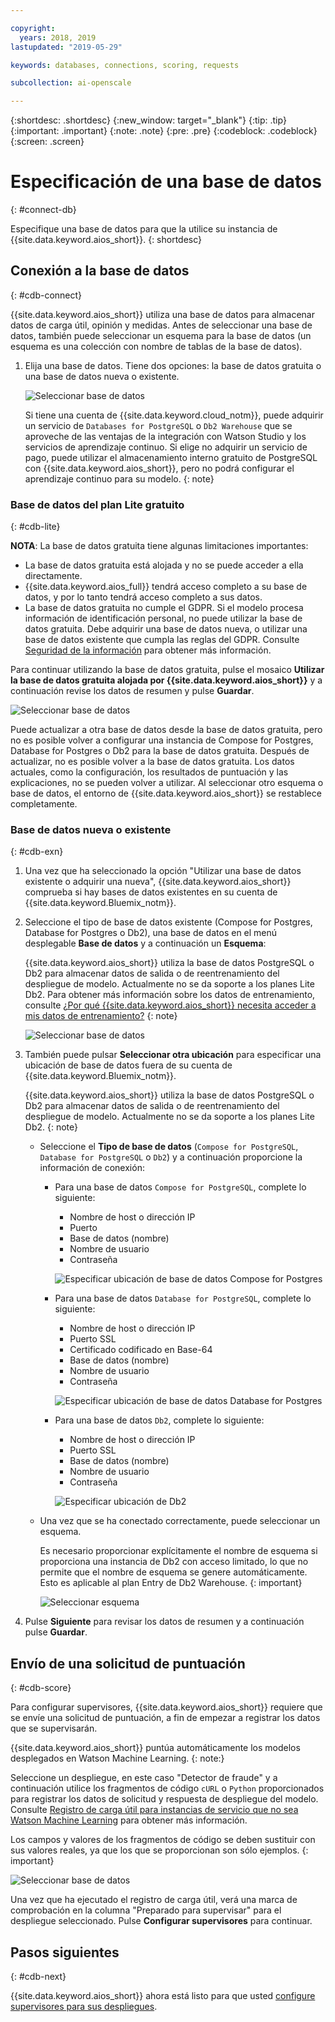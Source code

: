 ```yaml
---

copyright:
  years: 2018, 2019
lastupdated: "2019-05-29"

keywords: databases, connections, scoring, requests

subcollection: ai-openscale

---
```


{:shortdesc: .shortdesc}
{:new_window: target="_blank"}
{:tip: .tip}
{:important: .important}
{:note: .note}
{:pre: .pre}
{:codeblock: .codeblock}
{:screen: .screen}

# Especificación de una base de datos
{: #connect-db}

Especifique una base de datos para que la utilice su instancia de {{site.data.keyword.aios_short}}.
{: shortdesc}

## Conexión a la base de datos
{: #cdb-connect}

{{site.data.keyword.aios_short}} utiliza una base de datos para almacenar datos de carga útil, opinión y medidas. Antes de seleccionar una base de datos, también puede seleccionar un esquema para la base de datos (un esquema es una colección con nombre de tablas de la base de datos).

1.  Elija una base de datos. Tiene dos opciones: la base de datos gratuita o una base de datos nueva o existente. 

    ![Seleccionar base de datos](images/gs-config-database.png)

    Si tiene una cuenta de {{site.data.keyword.cloud_notm}}, puede adquirir un servicio
de `Databases for PostgreSQL` o `Db2 Warehouse` que se aproveche de las ventajas de la integración con
Watson Studio y los servicios de aprendizaje continuo. Si elige no adquirir un servicio de pago, puede utilizar el almacenamiento interno gratuito
de PostgreSQL con {{site.data.keyword.aios_short}}, pero no podrá configurar el aprendizaje continuo para su modelo.
    {: note}

### Base de datos del plan Lite gratuito
{: #cdb-lite}

**NOTA**: La base de datos gratuita tiene algunas limitaciones importantes:

- La base de datos gratuita está alojada y no se puede acceder a ella directamente.
- {{site.data.keyword.aios_full}} tendrá acceso completo a su base de datos, y por lo tanto tendrá acceso completo a sus datos.
- La base de datos gratuita no cumple el GDPR. Si el modelo procesa información de identificación personal, no puede utilizar la base de datos gratuita. Debe adquirir una base de datos nueva, o utilizar una base de datos existente que cumpla las reglas del GDPR. Consulte [Seguridad de la información](/docs/services/ai-openscale?topic=ai-openscale-is-ov) para obtener más información.

Para continuar utilizando la base de datos gratuita, pulse el mosaico **Utilizar la base de datos gratuita alojada por {{site.data.keyword.aios_short}}** y a continuación revise los datos de resumen y pulse **Guardar**.

  ![Seleccionar base de datos](images/gs-config-database2.png)
  
Puede actualizar a otra base de datos desde la base de datos gratuita, pero no es posible volver a configurar una instancia de Compose for Postgres, Database for Postgres o Db2 para la base de datos gratuita. Después de actualizar, no es posible volver a la base de datos gratuita. Los datos actuales, como la configuración, los resultados de puntuación y las explicaciones, no se pueden volver a utilizar. Al seleccionar otro esquema o base de datos, el entorno de {{site.data.keyword.aios_short}} se restablece completamente.



### Base de datos nueva o existente
{: #cdb-exn}

1.  Una vez que ha seleccionado la opción "Utilizar una base de datos existente o adquirir una nueva", {{site.data.keyword.aios_short}} comprueba si hay bases de datos existentes en su cuenta de {{site.data.keyword.Bluemix_notm}}.

1.  Seleccione el tipo de base de datos existente (Compose for Postgres, Database for Postgres o Db2), una base de datos en el menú desplegable **Base de datos** y a continuación un **Esquema**:

    {{site.data.keyword.aios_short}} utiliza la base de datos PostgreSQL o Db2 para almacenar datos de salida o de reentrenamiento del despliegue de modelo. Actualmente no se da soporte a los planes Lite Db2. Para obtener más información sobre los datos de entrenamiento, consulte [¿Por qué {{site.data.keyword.aios_short}} necesita acceder a mis datos de entrenamiento?](/docs/services/ai-openscale?topic=ai-openscale-trainingdata#trainingdata)
    {: note}

    ![Seleccionar base de datos](images/gs-config-database3.png)

1.  También puede pulsar **Seleccionar otra ubicación** para especificar una ubicación de base de datos fuera de su cuenta de {{site.data.keyword.Bluemix_notm}}.

    {{site.data.keyword.aios_short}} utiliza la base de datos PostgreSQL o Db2 para almacenar datos de salida o de reentrenamiento del despliegue de modelo. Actualmente no se da soporte a los planes Lite Db2.
    {: note}

    - Seleccione el **Tipo de base de datos** (`Compose for PostgreSQL`, `Database for PostgreSQL` o `Db2`) y a continuación proporcione la información de conexión:

        - Para una base de datos `Compose for PostgreSQL`, complete lo siguiente:

            - Nombre de host o dirección IP
            - Puerto
            - Base de datos (nombre)
            - Nombre de usuario
            - Contraseña

            ![Especificar ubicación de base de datos Compose for Postgres](images/db-config-cpostgres.png)

        - Para una base de datos `Database for PostgreSQL`, complete lo siguiente:

            - Nombre de host o dirección IP
            - Puerto SSL
            - Certificado codificado en Base-64
            - Base de datos (nombre)
            - Nombre de usuario
            - Contraseña

            ![Especificar ubicación de base de datos Database for Postgres](images/db-config-dpostgres.png)

        - Para una base de datos `Db2`, complete lo siguiente:

            - Nombre de host o dirección IP
            - Puerto SSL
            - Base de datos (nombre)
            - Nombre de usuario
            - Contraseña

            ![Especificar ubicación de Db2](images/db-config-db2.png)

    - Una vez que se ha conectado correctamente, puede seleccionar un esquema.

      Es necesario proporcionar explícitamente el nombre de esquema si proporciona una instancia de Db2 con acceso limitado, lo que no permite que el nombre de esquema se genere automáticamente. Esto es aplicable al plan Entry de Db2 Warehouse.
      {: important}

      ![Seleccionar esquema](images/gs-config-database5.png)

1.  Pulse **Siguiente** para revisar los datos de resumen y a continuación pulse **Guardar**.

## Envío de una solicitud de puntuación
{: #cdb-score}

Para configurar supervisores, {{site.data.keyword.aios_short}} requiere que se envíe una solicitud de puntuación, a fin de empezar a registrar los datos que se supervisarán.

{{site.data.keyword.aios_short}} puntúa automáticamente los modelos desplegados en Watson Machine Learning.
{: note:}

Seleccione un despliegue, en este caso "Detector de fraude" y a continuación utilice los fragmentos de código `cURL` o `Python` proporcionados para registrar los datos de solicitud y respuesta de despliegue del modelo. Consulte [Registro de carga útil para instancias de servicio que no sea Watson Machine Learning](/docs/services/ai-openscale?topic=ai-openscale-cml-connect) para obtener más información.

Los campos y valores de los fragmentos de código se deben sustituir con sus valores reales, ya que los que se proporcionan son sólo ejemplos.
{: important}

![Seleccionar base de datos](images/config-send-scoring.png)

Una vez que ha ejecutado el registro de carga útil, verá una marca de comprobación en la columna "Preparado para supervisar" para el despliegue seleccionado. Pulse **Configurar supervisores** para continuar.

## Pasos siguientes
{: #cdb-next}

{{site.data.keyword.aios_short}} ahora está listo para que usted [configure supervisores para sus despliegues](/docs/services/ai-openscale?topic=ai-openscale-mo-config).
